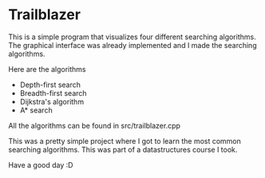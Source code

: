 # Trailblazer
This is a simple program that visualizes four different searching algorithms. The graphical interface was already implemented and I made the searching algorithms.

Here are the algorithms
 - Depth-first search
 - Breadth-first search
 - Dijkstra's algorithm
 - A* search

All the algorithms can be found in src/trailblazer.cpp

This was a pretty simple project where I got to learn the most common searching algorithms. This was part of a datastructures course I took.

Have a good day :D